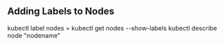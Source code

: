 ## Adding Labels to Nodes
kubectl label nodes <node-name> <label-key>=<label-value>
kubectl get nodes --show-labels 
kubectl describe node "nodename"
